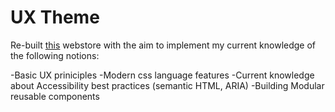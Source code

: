 # UX Theme

Re-built [this](http://thedsgnshop.com/) webstore with the aim to implement
my current knowledge of the following notions:

-Basic UX priniciples
-Modern css language features
-Current knowledge about Accessibility best practices (semantic HTML, ARIA)
-Building Modular reusable components

